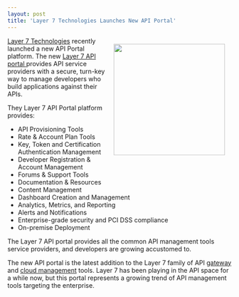 ```yaml
---
layout: post
title: 'Layer 7 Technologies Launches New API Portal'
---
```

<a title="Layer 7 Technologies" href="http://www.layer7tech.com/"><img style="padding: 15px;" src="http://kinlane-productions.s3.amazonaws.com/api-service-providers/layer7-logo.png" alt="" width="250" align="right" /></a><a title="Layer 7 Technologies" href="http://www.layer7tech.com/">Layer 7 Technologies</a> recently launched a new API Portal platform.  The new <a title="Layer 7 API Portal" href="http://www.layer7tech.com/products/layer-7-api-portal">Layer 7 API portal </a>provides API service providers with a secure, turn-key way to manage developers who build applications against their APIs.<p></p>
They Layer 7 API Portal platform provides:
<ul class="mainlist">
	<li>API Provisioning Tools</li>
	<li>Rate &amp; Account Plan Tools</li>
	<li>Key, Token and Certification Authentication Management</li>
	<li>Developer Registration &amp; Account Management</li>
	<li>Forums &amp; Support Tools</li>
	<li>Documentation &amp; Resources</li>
	<li>Content Management</li>
	<li>Dashboard Creation and Management</li>
	<li>Analytics, Metrics, and Reporting</li>
	<li>Alerts and Notifications</li>
	<li>Enterprise-grade security and PCI DSS compliance</li>
	<li>On-premise Deployment</li>
</ul>
The Layer 7 API portal provides all the common API management tools service providers, and developers are growing accustomed to.<p></p>
The new API portal is the latest addition to the Layer 7 family of API <a title="gateway" href="http://www.layer7tech.com/products/xml-gateway-overview">gateway</a> and <a title="cloud management" href="http://www.layer7tech.com/products/cloudspan-gateways">cloud management</a> tools.  Layer 7 has been playing in the API space for a while now, but this portal represents a growing trend of API management tools targeting the enterprise.
